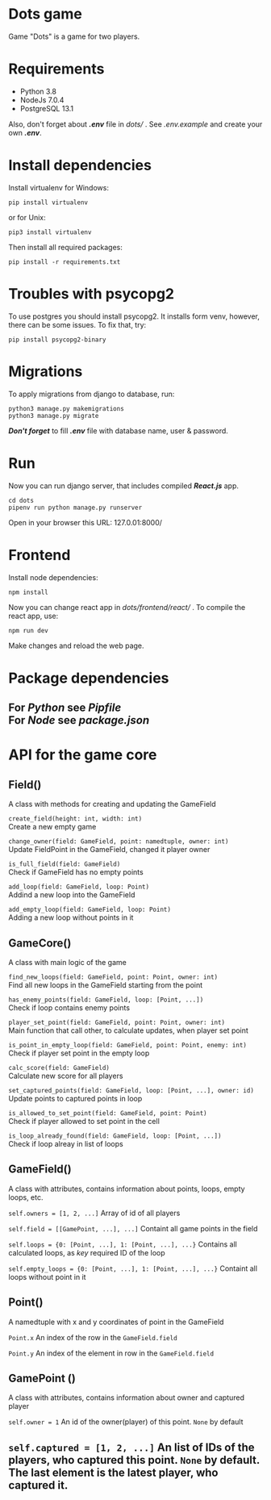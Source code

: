 # Dots game
  
Game "Dots" is a game for two players.

# Requirements
* Python 3.8
* NodeJs 7.0.4  
* PostgreSQL 13.1

Also, don't forget about ***.env*** file in *dots/* . See *.env.example* and create your own ***.env***.

# Install dependencies  
Install virtualenv for Windows:
```
pip install virtualenv
```
or for Unix:
```
pip3 install virtualenv
```

Then install all required packages:
```
pip install -r requirements.txt
```

# Troubles with psycopg2
To use postgres you should install psycopg2. It installs form venv, however, there can be some issues. To fix that, try:
```
pip install psycopg2-binary
```

# Migrations
To apply migrations from django to database, run:
```
python3 manage.py makemigrations
python3 manage.py migrate
```
***Don't forget*** to fill ***.env*** file with database name, user & password.

# Run
Now you can run django server, that includes compiled ***React.js*** app.  
```
cd dots
pipenv run python manage.py runserver
```
Open in your browser this URL: 127.0.01:8000/  

# Frontend  
Install node dependencies:
```
npm install 
```
Now you can change react app in *dots/frontend/react/* .
To compile the react app, use:
```
npm run dev
```
Make changes and reload the web page.

# Package dependencies  
For ***Python*** see ***Pipfile***  
For ***Node*** see ***package.json***
---
# API for the game core


## Field()
A class with methods for creating and updating the GameField  

`create_field(height: int, width: int)`  
Create a new empty game

`change_owner(field: GameField, point: namedtuple, owner: int)`  
Update FieldPoint in the GameField, changed it player owner

`is_full_field(field: GameField)`  
Check if GameField has no empty points

`add_loop(field: GameField, loop: Point)`  
Addind a new loop into the GameField

`add_empty_loop(field: GameField, loop: Point)`  
Adding a new loop without points in it


## GameCore()
A class with main logic of the game  

`find_new_loops(field: GameField, point: Point, owner: int)`  
Find all new loops in the GameField starting from the point  

`has_enemy_points(field: GameField, loop: [Point, ...])`  
Check if loop contains enemy points  

`player_set_point(field: GameField, point: Point, owner: int)`  
Main function that call other, to calculate updates, when player set point  

`is_point_in_empty_loop(field: GameField, point: Point, enemy: int)`  
Check if player set point in the empty loop  

`calc_score(field: GameField)`  
Calculate new score for all players  

`set_captured_points(field: GameField, loop: [Point, ...], owner: id)`  
Update points to captured points in loop  

`is_allowed_to_set_point(field: GameField, point: Point)`  
Check if player allowed to set point in the cell  

`is_loop_already_found(field: GameField, loop: [Point, ...])`  
Check if loop alreay in list of loops  


## GameField()
A class with attributes, contains information about points, loops, empty loops, etc.

`self.owners = [1, 2, ...]`
Array of id of all players

`self.field = [[GamePoint, ...], ...]`
Containt all game points in the field

`self.loops = {0: [Point, ...], 1: [Point, ...], ...}`
Contains all calculated loops, as _key_ required ID of the loop

`self.empty_loops = {0: [Point, ...], 1: [Point, ...], ...}`
Containt all loops without point in it


## Point()
A namedtuple with x and y coordinates of point in the GameField

`Point.x`
An index of the row in the `GameField.field`

`Point.y`
An index of the element in row in the `GameField.field`


## GamePoint ()
A class with attributes, contains information about owner and captured player

`self.owner = 1`
An id of the owner(player) of this point. `None` by default

`self.captured = [1, 2, ...]`
An list of IDs of the players, who captured this point. `None` by default. The last element is the latest player, who captured it.
---
